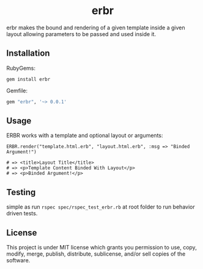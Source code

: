 # <div align="center"> erbr </div>
erbr makes the bound and rendering of a given template inside a given layout allowing parameters to be passed and used inside it.

## Installation
RubyGems:
```
gem install erbr
```
Gemfile: 
```sh
gem "erbr", '~> 0.0.1'
```

## Usage
ERBR works with a template and optional layout or arguments:
<br>
```
ERBR.render("template.html.erb", "layout.html.erb", :msg => "Binded Argument!")

# => <title>Layout Title</title>
# => <p>Template Content Binded With Layout</p>
# => <p>Binded Argument!</p>
```
<div align="center">

</div>

## Testing
simple as run ```rspec spec/rspec_test_erbr.rb``` at root folder to run behavior driven tests.
<br>

## License
This project is under MIT license which grants you permission to use, copy, modify, merge, publish, distribute, sublicense, and/or sell copies of the software.
